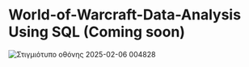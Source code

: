 # World-of-Warcraft-Data-Analysis Using SQL (Coming soon)
![Στιγμιότυπο οθόνης 2025-02-06 004828](https://github.com/user-attachments/assets/43b6c76e-01f1-4503-86b3-d17b815e2efa)

